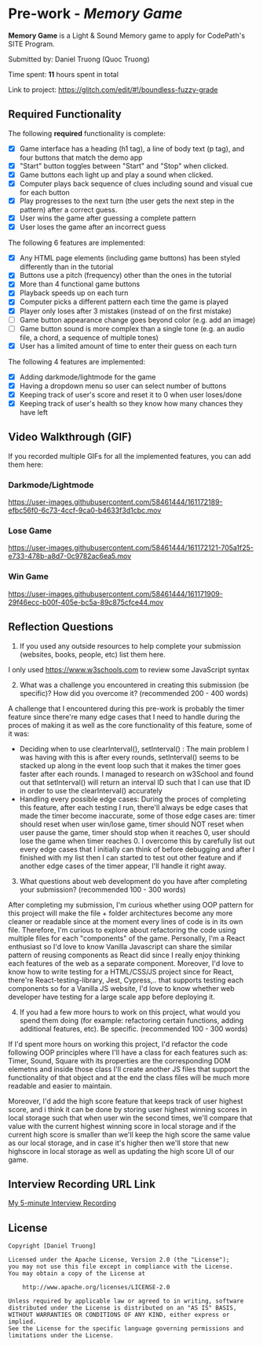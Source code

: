 # Pre-work - *Memory Game*

**Memory Game** is a Light & Sound Memory game to apply for CodePath's SITE Program. 

Submitted by: Daniel Truong (Quoc Truong)

Time spent: **11** hours spent in total

Link to project: https://glitch.com/edit/#!/boundless-fuzzy-grade

## Required Functionality

The following **required** functionality is complete:

* [x] Game interface has a heading (h1 tag), a line of body text (p tag), and four buttons that match the demo app
* [x] "Start" button toggles between "Start" and "Stop" when clicked. 
* [x] Game buttons each light up and play a sound when clicked. 
* [x] Computer plays back sequence of clues including sound and visual cue for each button
* [x] Play progresses to the next turn (the user gets the next step in the pattern) after a correct guess. 
* [x] User wins the game after guessing a complete pattern
* [x] User loses the game after an incorrect guess

The following 6 features are implemented:

* [x] Any HTML page elements (including game buttons) has been styled differently than in the tutorial
* [x] Buttons use a pitch (frequency) other than the ones in the tutorial
* [x] More than 4 functional game buttons
* [x] Playback speeds up on each turn
* [x] Computer picks a different pattern each time the game is played
* [x] Player only loses after 3 mistakes (instead of on the first mistake)
* [ ] Game button appearance change goes beyond color (e.g. add an image)
* [ ] Game button sound is more complex than a single tone (e.g. an audio file, a chord, a sequence of multiple tones)
* [x] User has a limited amount of time to enter their guess on each turn

The following 4 features are implemented:

- [x] Adding darkmode/lightmode for the game
- [x] Having a dropdown menu so user can select number of buttons  
- [x] Keeping track of user's score and reset it to 0 when user loses/done
- [x] Keeping track of user's health so they know how many chances they have left 

## Video Walkthrough (GIF)

If you recorded multiple GIFs for all the implemented features, you can add them here:
### Darkmode/Lightmode
https://user-images.githubusercontent.com/58461444/161172189-efbc56f0-6c73-4ccf-9ca0-b4633f3d1cbc.mov


### Lose Game
https://user-images.githubusercontent.com/58461444/161172121-705a1f25-e733-478b-a8d7-0c9782ac6ea5.mov


### Win Game
https://user-images.githubusercontent.com/58461444/161171909-29f46ecc-b00f-405e-bc5a-89c875cfce44.mov

## Reflection Questions
1. If you used any outside resources to help complete your submission (websites, books, people, etc) list them here. 

I only used https://www.w3schools.com to review some JavaScript syntax

2. What was a challenge you encountered in creating this submission (be specific)? How did you overcome it? (recommended 200 - 400 words) 

A challenge that I encountered during this pre-work is probably the timer feature since there're many edge cases that I need to handle during the proces of making it as well as the core functionality of this feature, some of it was:
* Deciding when to use clearInterval(), setInterval() : The main problem I was having with this is after every rounds, setInterval() seems to be stacked up along in the event loop such that it makes the timer goes faster after each rounds. I managed to research on w3School and found out that setInterval() will return an interval ID such that I can use that ID in order to use the clearInterval() accurately
* Handling every possible edge cases: During the proces of completing this feature, after each testing I run, there'll always be edge cases that made the timer become inaccurate, some of those edge cases are: timer should reset when user win/lose game, timer should NOT reset when user pause the game, timer should stop when it reaches 0, user should lose the game when timer reaches 0. I overcome this by carefully list out every edge cases that I initially can think of before debugging and after I finished with my list then I can started to test out other feature and if another edge cases of the timer appear, I'll handle it right away.
 

3. What questions about web development do you have after completing your submission? (recommended 100 - 300 words) 

After completing my submission, I'm curious whether using OOP pattern for this project will make the file + folder architectures become any more cleaner or readable since at the moment every lines of code is in its own file. Therefore, I'm curious to explore about refactoring the code using multiple files for each "components" of the game. Personally, I'm a React enthusiast so I'd love to know Vanilla Javascript can share the similar pattern of reusing components as React did since I really enjoy thinking each features of the web as a separate component. Moreover, I'd love to know how to write testing for a HTML/CSS/JS project since for React, there're React-testing-library, Jest, Cypress,.. that supports testing each components so for a Vanilla JS website, I'd love to know whether web developer have testing for a large scale app before deploying it.

4. If you had a few more hours to work on this project, what would you spend them doing (for example: refactoring certain functions, adding additional features, etc). Be specific. (recommended 100 - 300 words) 

If I'd spent more hours on working this project, I'd refactor the code following OOP principles where I'll have a class for each features such as: Timer, Sound, Square with its properties are the corresponding DOM elemetns and inside those class I'll create another JS files that support the functionality of that object and at the end the class files will be much more readable and easier to maintain.

Moreover, I'd add the high score feature that keeps track of user highest score, and i think it can be done by storing user highest winning scores in local storage such that when user win the second times, we'll compare that value with the current highest winning score in local storage and if the current high score is smaller than we'll keep the high score the same value as our local storage, and in case it's higher then we'll store that new highscore in local storage as well as updating the high score UI of our game.


## Interview Recording URL Link

[My 5-minute Interview Recording](https://youtu.be/G_LgD3RgXG8)


## License

    Copyright [Daniel Truong]

    Licensed under the Apache License, Version 2.0 (the "License");
    you may not use this file except in compliance with the License.
    You may obtain a copy of the License at

        http://www.apache.org/licenses/LICENSE-2.0

    Unless required by applicable law or agreed to in writing, software
    distributed under the License is distributed on an "AS IS" BASIS,
    WITHOUT WARRANTIES OR CONDITIONS OF ANY KIND, either express or implied.
    See the License for the specific language governing permissions and
    limitations under the License.
